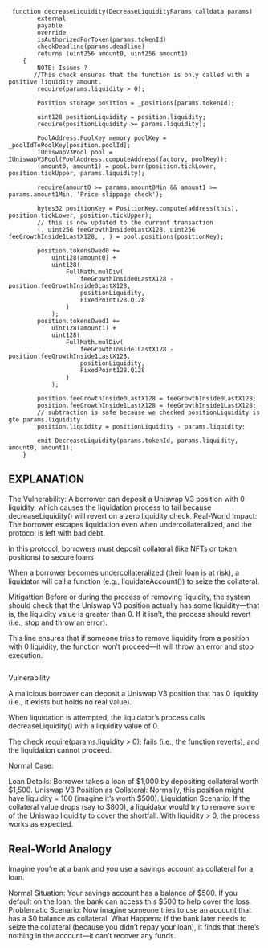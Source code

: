 ``` solidity
 function decreaseLiquidity(DecreaseLiquidityParams calldata params)
        external
        payable
        override
        isAuthorizedForToken(params.tokenId)
        checkDeadline(params.deadline)
        returns (uint256 amount0, uint256 amount1)
    {   
        NOTE: Issues ?
       //This check ensures that the function is only called with a positive liquidity amount.
        require(params.liquidity > 0);

        Position storage position = _positions[params.tokenId];

        uint128 positionLiquidity = position.liquidity;
        require(positionLiquidity >= params.liquidity);

        PoolAddress.PoolKey memory poolKey = _poolIdToPoolKey[position.poolId];
        IUniswapV3Pool pool = IUniswapV3Pool(PoolAddress.computeAddress(factory, poolKey));
        (amount0, amount1) = pool.burn(position.tickLower, position.tickUpper, params.liquidity);

        require(amount0 >= params.amount0Min && amount1 >= params.amount1Min, 'Price slippage check');

        bytes32 positionKey = PositionKey.compute(address(this), position.tickLower, position.tickUpper);
        // this is now updated to the current transaction
        (, uint256 feeGrowthInside0LastX128, uint256 feeGrowthInside1LastX128, , ) = pool.positions(positionKey);

        position.tokensOwed0 +=
            uint128(amount0) +
            uint128(
                FullMath.mulDiv(
                    feeGrowthInside0LastX128 - position.feeGrowthInside0LastX128,
                    positionLiquidity,
                    FixedPoint128.Q128
                )
            );
        position.tokensOwed1 +=
            uint128(amount1) +
            uint128(
                FullMath.mulDiv(
                    feeGrowthInside1LastX128 - position.feeGrowthInside1LastX128,
                    positionLiquidity,
                    FixedPoint128.Q128
                )
            );

        position.feeGrowthInside0LastX128 = feeGrowthInside0LastX128;
        position.feeGrowthInside1LastX128 = feeGrowthInside1LastX128;
        // subtraction is safe because we checked positionLiquidity is gte params.liquidity
        position.liquidity = positionLiquidity - params.liquidity;

        emit DecreaseLiquidity(params.tokenId, params.liquidity, amount0, amount1);
    }
```
## EXPLANATION

The Vulnerability:
A borrower can deposit a Uniswap V3 position with 0 liquidity, which causes the liquidation process to fail because decreaseLiquidity() will revert on a zero liquidity check.
Real-World Impact:
The borrower escapes liquidation even when undercollateralized, and the protocol is left with bad debt.


In this protocol, borrowers must deposit collateral (like NFTs or token positions) to secure loans

When a borrower becomes undercollateralized (their loan is at risk), a liquidator will call a function (e.g., liquidateAccount()) to seize the collateral.

Mitigattion
Before or during the process of removing liquidity, the system should check that the Uniswap V3 position actually has some liquidity—that is, the liquidity value is greater than 0. If it isn’t, the process should revert (i.e., stop and throw an error).

This line ensures that if someone tries to remove liquidity from a position with 0 liquidity, the function won’t proceed—it will throw an error and stop execution.

```require(params.liquidity > 0, "No liquidity available to remove");
```

 Vulnerability

A malicious borrower can deposit a Uniswap V3 position that has 0 liquidity (i.e., it exists but holds no real value).

When liquidation is attempted, the liquidator’s process calls decreaseLiquidity() with a liquidity value of 0.

The check require(params.liquidity > 0); fails (i.e., the function reverts), and the liquidation cannot proceed.


Normal Case:

Loan Details:
Borrower takes a loan of $1,000 by depositing collateral worth $1,500.
Uniswap V3 Position as Collateral:
Normally, this position might have liquidity = 100 (imagine it’s worth $500).
Liquidation Scenario:
If the collateral value drops (say to $800), a liquidator would try to remove some of the Uniswap liquidity to cover the shortfall. With liquidity > 0, the process works as expected.


## Real-World Analogy
Imagine you’re at a bank and you use a savings account as collateral for a loan.

Normal Situation:
Your savings account has a balance of $500. If you default on the loan, the bank can access this $500 to help cover the loss.
Problematic Scenario:
Now imagine someone tries to use an account that has a $0 balance as collateral.
What Happens:
If the bank later needs to seize the collateral (because you didn’t repay your loan), it finds that there’s nothing in the account—it can’t recover any funds.
